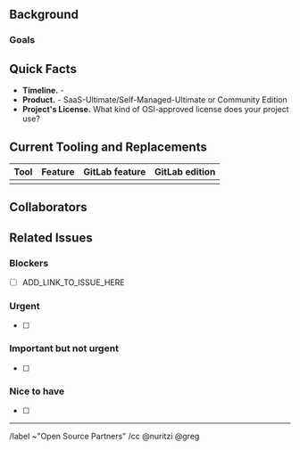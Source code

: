 <!-- Please title your issue with the following format: "Project Name | Issue Tracker". -->

## Background

<!-- 
Please add information here about why your project is considering a migration to GitLab, or why it decided to do so. Include any initial announcements that have been / were made about the decision or status.
-->

### Goals

<!-- What are some of the goals of your migration to GitLab? Delete this section if you don't want to enumerate goals. -->

## Quick Facts

<!-- Please complete as many items in this list as possible. If you're not sure yet, add "TBD" (To be Decided) or "Unknown" -->

 * **Timeline.** - 
 * **Product.** - SaaS-Ultimate/Self-Managed-Ultimate or Community Edition
 * **Project's License.** What kind of OSI-approved license does your project use? 

## Current Tooling and Replacements

<!-- 
Please fill in the table to give an overview of your current tooling. Here's a description of what to include in each column:  

- Tool: which tool or platform you are currently using
- Feature: which particular feature you are using in that tool or platform
- GitLab feature: equivalent GitLab feature (the GitLab team can help fill this in, as well as the info in the next column)
- GitLab edition: in which GitLab edition (CE or EE) is this feature available? 

Here's an example of a replacements overview from one of the projects which migrated to GitLab:  https://gitlab.com/gitlab-org/gitlab/-/issues/25657#gitlab-replacements

Consider deleting the table below if you are unable to expand upon your current tooling.

-->

| Tool | Feature | GitLab feature | GitLab edition |
| ---- | ------- | -------------- | -------------- |
|      |         |                |                |

## Collaborators

<!-- Please add names of collaborators in the format: Name, Title, Role (what will you be helping to do, or how should you be involved), GitLab username -->

## Related Issues

<!-- Add any related issues that are important for your project by adding the title of the issue and a link to it (preferably as an embedded link). You will probably keep editing this section as the migration progresses, so don't worry if it's mostly blank for now. 

Here is an example of what this list might look like once populated: https://gitlab.com/gitlab-org/gitlab-foss/-/issues/55039#outstanding-issues
-->

### Blockers
 * [ ] ADD_LINK_TO_ISSUE_HERE

### Urgent
 * [ ] 

### Important but not urgent
 * [ ] 

### Nice to have
 * [ ] 

 
------

/label ~"Open Source Partners"
/cc @nuritzi @greg
